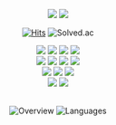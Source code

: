 <div align="center">

<a href="mailto:Seorit98@gmail.com" target="_blank"><img src="https://img.shields.io/badge/Seorit98@gmail.com-EA4335?style=flat&logo=Gmail&logoColor=white"/></a>
<a href="https://www.linkedin.com/in/gwansikk/" target="_blank"><img src="https://img.shields.io/badge/GwanSik Kim-0A66C2?style=flat&logo=Linkedin&logoColor=white"/></a>

[![Hits](https://hits.seeyoufarm.com/api/count/incr/badge.svg?url=https%3A%2F%2Fgithub.com%2Fgwansikk&count_bg=%2379C83D&title_bg=%23555555&icon=github.svg&icon_color=%23E7E7E7&title=hits&edge_flat=false)](https://hits.seeyoufarm.com)
![Solved.ac](http://mazassumnida.wtf/api/mini/generate_badge?boj=seorit)

<img src="https://img.shields.io/badge/C-00599C?style=flat&logo=C&logoColor=white"/>
<img src="https://img.shields.io/badge/Java-007396?style=flat&logo=Java&logoColor=white"/>
<img src="https://img.shields.io/badge/Python-3766AB?style=flat&logo=Python&logoColor=white"/>
<img src="https://img.shields.io/badge/HTML5-E34F26?style=flat&logo=html5&logoColor=white"/>
<br>

<img src="https://img.shields.io/badge/PHP-777BB4?style=flat&logo=php&logoColor=white"/>
<img src="https://img.shields.io/badge/Javascript-ffb13b?style=flat&logo=javascript&logoColor=white"/>
<img src="https://img.shields.io/badge/Node.js-339933?style=flat&logo=Node.js&logoColor=white"/>
<img src="https://img.shields.io/badge/React-61DAFB?style=flat&logo=React&logoColor=white"/>
<br>

<img src="https://img.shields.io/badge/Nginx-232F3E?style=flat&logo=Nginx&logoColor=white"/>
<img src="https://img.shields.io/badge/MariaDB-003545?style=flat&logo=MariaDB&logoColor=white"/>
<img src="https://img.shields.io/badge/Docker-2496ED?style=flat&logo=Docker&logoColor=white"/>
<br>

<img src="https://img.shields.io/badge/npm-CB3837?style=flat&logo=npm&logoColor=white"/>
<img src="https://img.shields.io/badge/TensorFlow-FF6F00?style=flat&logo=TensorFlow&logoColor=white"/>
<br><br>

![Overview](https://raw.githubusercontent.com/gwansikk/github-stats-transparent/output/generated/overview.svg)
![Languages](https://raw.githubusercontent.com/gwansikk/github-stats-transparent/output/generated/languages.svg)

</div>
